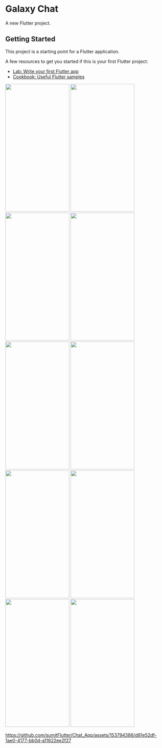 # Galaxy Chat

A new Flutter project.

## Getting Started

This project is a starting point for a Flutter application.

A few resources to get you started if this is your first Flutter project:

- [Lab: Write your first Flutter app](https://docs.flutter.dev/get-started/codelab)
- [Cookbook: Useful Flutter samples](https://docs.flutter.dev/cookbook)

<img src="https://github.com/sumitFlutter/Chat_App/assets/153794386/5b01fcc4-7b9e-4917-8c30-41a1537f71eb" height="400px"   width="200px"/>
<img src="https://github.com/sumitFlutter/Chat_App/assets/153794386/4f9fcde8-2534-47c6-ac93-cfd5f5246fbb" height="400px"   width="200px"/>
<img src="https://github.com/sumitFlutter/Chat_App/assets/153794386/00711812-706d-44e9-a0b1-b9e3e215f52f" height="400px"   width="200px"/>
<img src="https://github.com/sumitFlutter/Chat_App/assets/153794386/40b32c88-9662-475d-bca0-784b0226f1e3" height="400px"   width="200px"/>
<img src="https://github.com/sumitFlutter/Chat_App/assets/153794386/dfa6304a-09f0-4065-9b3d-50e1c64a6196" height="400px"   width="200px"/>
<img src="https://github.com/sumitFlutter/Chat_App/assets/153794386/9c5cf951-554a-4876-8ebe-1a5ae3a0f07d" height="400px"   width="200px"/>
<img src="https://github.com/sumitFlutter/Chat_App/assets/153794386/173a8eaf-9cbb-44ba-9c08-c077391c9cad" height="400px"   width="200px"/>
<img src="https://github.com/sumitFlutter/Chat_App/assets/153794386/14f225ee-6e63-4179-a280-953c7d9d39fa" height="400px"   width="200px"/>
<img src="https://github.com/sumitFlutter/Chat_App/assets/153794386/fcb8e460-dd66-4d05-86d1-ad04b01399cc" height="400px"   width="200px"/>
<img src="https://github.com/sumitFlutter/Chat_App/assets/153794386/2c63d7c7-9614-4317-b815-6d90fe7a1024" height="400px"   width="200px"/>




https://github.com/sumitFlutter/Chat_App/assets/153794386/d81e52df-1ae0-4177-bb0d-a11622ee2f27
